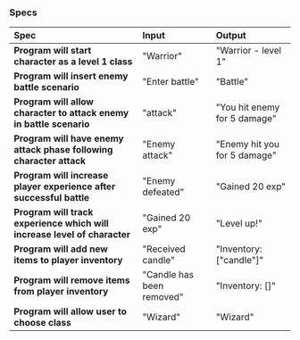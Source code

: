 ### Specs
| Spec | Input | Output |
| :-------------     | :------------- | :------------- |
|**Program will start character as a level 1 class**| "Warrior" | "Warrior - level 1" |
|**Program will insert enemy battle scenario**| "Enter battle" | "Battle" |
|**Program will allow character to attack enemy in battle scenario**| "attack" | "You hit enemy for 5 damage" |
|**Program will have enemy attack phase following character attack**| "Enemy attack" | "Enemy hit you for 5 damage" |
|**Program will increase player experience after successful battle**| "Enemy defeated" | "Gained 20 exp" |
|**Program will track experience which will increase level of character**| "Gained 20 exp" | "Level up!" |
|**Program will add new items to player inventory**| "Received candle" | "Inventory: ["candle"]" |
|**Program will remove items from player inventory**| "Candle has been removed" | "Inventory: []" |
|**Program will allow user to choose class**| "Wizard" | "Wizard" |
